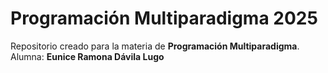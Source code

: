 # Programación Multiparadigma 2025

Repositorio creado para la materia de **Programación Multiparadigma**.  
Alumna: **Eunice Ramona Dávila Lugo**
